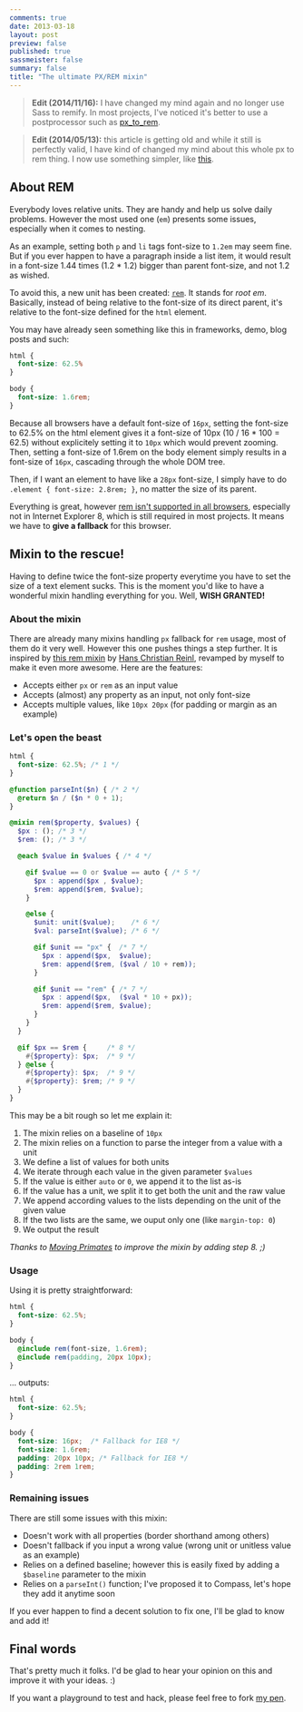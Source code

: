 ```yaml
---
comments: true
date: 2013-03-18
layout: post
preview: false
published: true
sassmeister: false
summary: false
title: "The ultimate PX/REM mixin"
---
```


> **Edit (2014/11/16):** I have changed my mind again and no longer use Sass to remify. In most projects, I've noticed it's better to use a postprocessor such as [px_to_rem](https://github.com/songawee/px_to_rem).

<!-- -->

> **Edit (2014/05/13):** this article is getting old and while it still is perfectly valid, I have kind of changed my mind about this whole px to rem thing. I now use something simpler, like [this](http://css-tricks.com/snippets/css/less-mixin-for-rem-font-sizing/).

## About REM

Everybody loves relative units. They are handy and help us solve daily problems. However the most used one (`em`) presents some issues, especially when it comes to nesting.

As an example, setting both `p` and `li` tags font-size to `1.2em` may seem fine. But if you ever happen to have a paragraph inside a list item, it would result in a font-size 1.44 times (1.2 * 1.2) bigger than parent font-size, and not 1.2 as wished.

To avoid this, a new unit has been created: [`rem`](http://snook.ca/archives/html_and_css/font-size-with-rem). It stands for *root em*. Basically, instead of being relative to the font-size of its direct parent, it's relative to the font-size defined for the `html` element.

You may have already seen something like this in frameworks, demo, blog posts and such:

```css
html {
  font-size: 62.5%
}

body {
  font-size: 1.6rem;
}
```

Because all browsers have a default font-size of `16px`, setting the font-size to 62.5% on the html element gives it a font-size of 10px (10 / 16 * 100 = 62.5) without explicitely setting it to `10px` which would prevent zooming. Then, setting a font-size of 1.6rem on the body element simply results in a font-size of `16px`, cascading through the whole DOM tree.

Then, if I want an element to have like a `28px` font-size, I simply have to do `.element { font-size: 2.8rem; }`, no matter the size of its parent.

Everything is great, however [rem isn't supported in all browsers](http://caniuse.com/#feat=rem), especially not in Internet Explorer 8, which is still required in most projects. It means we have to **give a fallback** for this browser.

## Mixin to the rescue!</h2>

Having to define twice the font-size property everytime you have to set the size of a text element sucks. This is the moment you'd like to have a wonderful mixin handling everything for you. Well, **WISH GRANTED!**

### About the mixin

There are already many mixins handling `px` fallback for `rem` usage, most of them do it very well. However this one pushes things a step further. It is inspired by [this rem mixin](https://github.com/drublic/Sass-Mixins/blob/master/rem.scss) by [Hans Christian Reinl](https://twitter.com/drublic), revamped by myself to make it even more awesome. Here are the features:

* Accepts either `px` or `rem` as an input value
* Accepts (almost) any property as an input, not only font-size
* Accepts multiple values, like `10px 20px` (for padding or margin as an example)


### Let's open the beast

```scss
html {
  font-size: 62.5%; /* 1 */
}

@function parseInt($n) { /* 2 */
  @return $n / ($n * 0 + 1);
}

@mixin rem($property, $values) {
  $px : (); /* 3 */
  $rem: (); /* 3 */

  @each $value in $values { /* 4 */

    @if $value == 0 or $value == auto { /* 5 */
      $px : append($px , $value);
      $rem: append($rem, $value);
    }

    @else {
      $unit: unit($value);    /* 6 */
      $val: parseInt($value); /* 6 */

      @if $unit == "px" {  /* 7 */
        $px : append($px,  $value);
        $rem: append($rem, ($val / 10 + rem));
      }

      @if $unit == "rem" { /* 7 */
        $px : append($px,  ($val * 10 + px));
        $rem: append($rem, $value);
      }
    }
  }

  @if $px == $rem {     /* 8 */
    #{$property}: $px;  /* 9 */
  } @else {
    #{$property}: $px;  /* 9 */
    #{$property}: $rem; /* 9 */
  }
}
```

This may be a bit rough so let me explain it:

1. The mixin relies on a baseline of `10px`
1. The mixin relies on a function to parse the integer from a value with a unit
1. We define a list of values for both units
1. We iterate through each value in the given parameter `$values`
1. If the value is either `auto` or `0`, we append it to the list as-is
1. If the value has a unit, we split it to get both the unit and the raw value
1. We append according values to the lists depending on the unit of the given value
1. If the two lists are the same, we ouput only one (like `margin-top: 0`)
1. We output the result

*Thanks to [Moving Primates](http://twitter.com/movingprimates) to improve the mixin by adding step 8. ;)*

### Usage

Using it is pretty straightforward:

```scss
html {
  font-size: 62.5%;
}

body {
  @include rem(font-size, 1.6rem);
  @include rem(padding, 20px 10px);
}
```

... outputs:

```css
html {
  font-size: 62.5%;
}

body {
  font-size: 16px;  /* Fallback for IE8 */
  font-size: 1.6rem;
  padding: 20px 10px; /* Fallback for IE8 */
  padding: 2rem 1rem;
}
```

### Remaining issues

There are still some issues with this mixin:

* Doesn't work with all properties (border shorthand among others)
* Doesn't fallback if you input a wrong value (wrong unit or unitless value as an example)
* Relies on a defined baseline; however this is easily fixed by adding a `$baseline` parameter to the mixin
* Relies on a `parseInt()` function; I've proposed it to Compass, let's hope they add it anytime soon

If you ever happen to find a decent solution to fix one, I'll be glad to know and add it!

## Final words

That's pretty much it folks. I'd be glad to hear your opinion on this and improve it with your ideas. :)

If you want a playground to test and hack, please feel free to fork [my pen](http://codepen.io/HugoGiraudel/pen/xsKdH).

